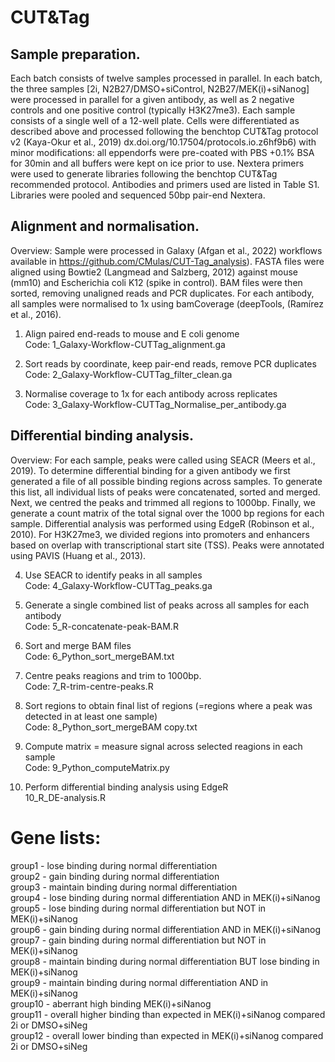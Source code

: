 # CUT&Tag
## Sample preparation.
Each batch consists of twelve samples processed in parallel. In each batch, the three samples [2i, N2B27/DMSO+siControl, N2B27/MEK(i)+siNanog] were processed in parallel for a given antibody, as well as 2 negative controls and one positive control (typically H3K27me3). Each sample consists of a single well of a 12-well plate. Cells were differentiated as described above and processed following the benchtop CUT&Tag protocol v2 (Kaya-Okur et al., 2019) dx.doi.org/10.17504/protocols.io.z6hf9b6) with minor modifications: all eppendorfs were pre-coated with PBS +0.1% BSA for 30min and all buffers were kept on ice prior to use. Nextera primers were used to generate libraries following the benchtop CUT&Tag recommended protocol. Antibodies and primers used are listed in Table S1. Libraries were pooled and sequenced 50bp pair-end Nextera.  

## Alignment and normalisation. 
Overview: Sample were processed in Galaxy (Afgan et al., 2022) workflows available in https://github.com/CMulas/CUT-Tag_analysis). FASTA files were aligned using Bowtie2 (Langmead and Salzberg, 2012) against mouse (mm10) and Escherichia coli K12 (spike in control). BAM files were then sorted, removing unaligned reads and PCR duplicates. For each antibody, all samples were normalised to 1x using bamCoverage (deepTools, (Ramírez et al., 2016).   

1) Align paired end-reads to mouse and E coli genome  
Code: 1_Galaxy-Workflow-CUTTag_alignment.ga  

2) Sort reads by coordinate, keep pair-end reads, remove PCR duplicates  
Code: 2_Galaxy-Workflow-CUTTag_filter_clean.ga  

3) Normalise coverage to 1x for each antibody across replicates  
Code: 3_Galaxy-Workflow-CUTTag_Normalise_per_antibody.ga  

## Differential binding analysis.  
Overview: For each sample, peaks were called using SEACR (Meers et al., 2019). To determine differential binding for a given antibody we first generated a file of all possible binding regions across samples. To generate this list, all individual lists of peaks were concatenated, sorted and merged. Next, we centred the peaks and trimmed all regions to 1000bp. Finally, we generate a count matrix of the total signal over the 1000 bp regions for each sample. Differential analysis was performed using EdgeR (Robinson et al., 2010). For H3K27me3, we divided regions into promoters and enhancers based on overlap with transcriptional start site (TSS). Peaks were annotated using PAVIS (Huang et al., 2013).   

4) Use SEACR to identify peaks in all samples  
Code: 4_Galaxy-Workflow-CUTTag_peaks.ga  

5) Generate a single combined list of peaks across all samples for each antibody  
Code: 5_R-concatenate-peak-BAM.R  

6) Sort and merge BAM files   
Code: 6_Python_sort_mergeBAM.txt  

7) Centre peaks reagions and trim to 1000bp.  
Code: 7_R-trim-centre-peaks.R  

8) Sort regions to obtain final list of regions (=regions where a peak was detected in at least one sample)  
Code: 8_Python_sort_mergeBAM copy.txt  

9) Compute matrix = measure signal across selected reagions in each sample  
Code: 9_Python_computeMatrix.py  

10) Perform differential binding analysis using EdgeR  
10_R_DE-analysis.R  

# Gene lists:  
group1 - lose binding during normal differentiation  
group2 - gain binding during normal differentiation  
group3 - maintain binding during normal differentiation  
group4 - lose binding during normal differentiation AND in MEK(i)+siNanog  
group5 - lose binding during normal differentiation but NOT in  MEK(i)+siNanog  
group6 - gain binding during normal differentiation AND in MEK(i)+siNanog  
group7 - gain binding during normal differentiation but NOT in  MEK(i)+siNanog  
group8 - maintain binding during normal differentiation BUT lose binding in MEK(i)+siNanog  
group9 - maintain binding during normal differentiation AND in MEK(i)+siNanog  
group10 - aberrant high binding MEK(i)+siNanog  
group11 - overall higher binding than expected in  MEK(i)+siNanog compared 2i or DMSO+siNeg  
group12 - overall lower binding than expected in  MEK(i)+siNanog compared 2i or DMSO+siNeg  
